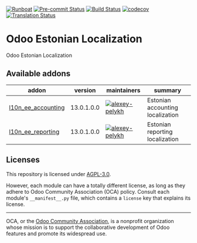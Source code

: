 
[![Runboat](https://img.shields.io/badge/runboat-Try%20me-875A7B.png)](https://runboat.odoo-community.org/builds?repo=OCA/l10n-estonia&target_branch=13.0)
[![Pre-commit Status](https://github.com/OCA/l10n-estonia/actions/workflows/pre-commit.yml/badge.svg?branch=13.0)](https://github.com/OCA/l10n-estonia/actions/workflows/pre-commit.yml?query=branch%3A13.0)
[![Build Status](https://github.com/OCA/l10n-estonia/actions/workflows/test.yml/badge.svg?branch=13.0)](https://github.com/OCA/l10n-estonia/actions/workflows/test.yml?query=branch%3A13.0)
[![codecov](https://codecov.io/gh/OCA/l10n-estonia/branch/13.0/graph/badge.svg)](https://codecov.io/gh/OCA/l10n-estonia)
[![Translation Status](https://translation.odoo-community.org/widgets/l10n-estonia-13-0/-/svg-badge.svg)](https://translation.odoo-community.org/engage/l10n-estonia-13-0/?utm_source=widget)

<!-- /!\ do not modify above this line -->

# Odoo Estonian Localization

Odoo Estonian Localization

<!-- /!\ do not modify below this line -->

<!-- prettier-ignore-start -->

[//]: # (addons)

Available addons
----------------
addon | version | maintainers | summary
--- | --- | --- | ---
[l10n_ee_accounting](l10n_ee_accounting/) | 13.0.1.0.0 | [![alexey-pelykh](https://github.com/alexey-pelykh.png?size=30px)](https://github.com/alexey-pelykh) | Estonian accounting localization
[l10n_ee_reporting](l10n_ee_reporting/) | 13.0.1.0.0 | [![alexey-pelykh](https://github.com/alexey-pelykh.png?size=30px)](https://github.com/alexey-pelykh) | Estonian reporting localization

[//]: # (end addons)

<!-- prettier-ignore-end -->

## Licenses

This repository is licensed under [AGPL-3.0](LICENSE).

However, each module can have a totally different license, as long as they adhere to Odoo Community Association (OCA)
policy. Consult each module's `__manifest__.py` file, which contains a `license` key
that explains its license.

----
OCA, or the [Odoo Community Association](http://odoo-community.org/), is a nonprofit
organization whose mission is to support the collaborative development of Odoo features
and promote its widespread use.
